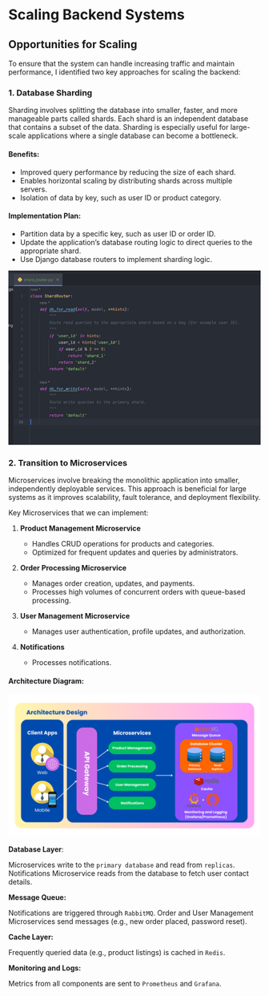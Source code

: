 # Scaling Backend Systems

## Opportunities for Scaling

To ensure that the system can handle increasing traffic and maintain performance, I identified two key approaches for scaling the backend:

### 1. **Database Sharding**
Sharding involves splitting the database into smaller, faster, and more manageable parts called shards. Each shard is an independent database that contains a subset of the data. Sharding is especially useful for large-scale applications where a single database can become a bottleneck.

#### Benefits:
- Improved query performance by reducing the size of each shard.
- Enables horizontal scaling by distributing shards across multiple servers.
- Isolation of data by key, such as user ID or product category.

#### Implementation Plan:
- Partition data by a specific key, such as user ID or order ID.
- Update the application’s database routing logic to direct queries to the appropriate shard.
- Use Django database routers to implement sharding logic.

![img.png](sharding.png)

### 2. **Transition to Microservices**

Microservices involve breaking the monolithic application into smaller, independently deployable services. This approach is beneficial for large systems as it improves scalability, fault tolerance, and deployment flexibility.

Key Microservices that we can implement:

1. **Product Management Microservice**
   - Handles CRUD operations for products and categories.
   - Optimized for frequent updates and queries by administrators.

2. **Order Processing Microservice**
   - Manages order creation, updates, and payments.
   - Processes high volumes of concurrent orders with queue-based processing.

3. **User Management Microservice**
   - Manages user authentication, profile updates, and authorization.

4. **Notifications**
   - Processes notifications.

#### Architecture Diagram:

![img_2.png](scaled_architecture.png)

**Database Layer**:

Microservices write to the `primary database` and read from `replicas`.
Notifications Microservice reads from the database to fetch user contact details.

**Message Queue:**

Notifications are triggered through `RabbitMQ`.
Order and User Management Microservices send messages (e.g., new order placed, password reset).

**Cache Layer:**

Frequently queried data (e.g., product listings) is cached in `Redis`.

**Monitoring and Logs:**

Metrics from all components are sent to `Prometheus` and `Grafana`.
